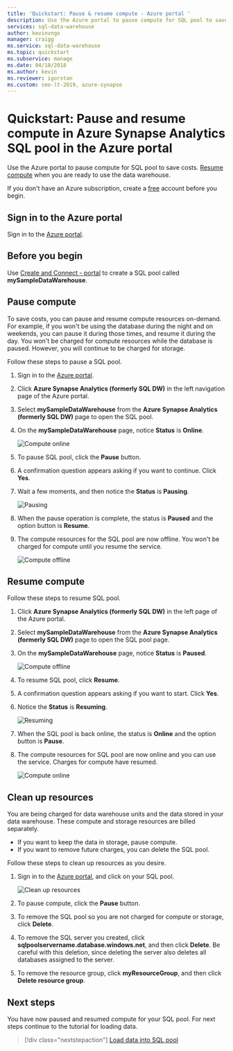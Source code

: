 ```yaml
---
title: 'Quickstart: Pause & resume compute - Azure portal '
description: Use the Azure portal to pause compute for SQL pool to save costs. Resume compute when you are ready to use the data warehouse.
services: sql-data-warehouse
author: kevinvngo
manager: craigg
ms.service: sql-data-warehouse
ms.topic: quickstart
ms.subservice: manage
ms.date: 04/18/2018
ms.author: kevin
ms.reviewer: igorstan
ms.custom: seo-lt-2019, azure-synapse
---
```

# Quickstart: Pause and resume compute in Azure Synapse Analytics SQL pool in the Azure portal

Use the Azure portal to pause compute for SQL pool to save costs. [Resume compute](sql-data-warehouse-manage-compute-overview.md) when you are ready to use the data warehouse.

If you don't have an Azure subscription, create a [free](https://azure.microsoft.com/free/) account before you begin.

## Sign in to the Azure portal

Sign in to the [Azure portal](https://portal.azure.com/).

## Before you begin

Use [Create and Connect - portal](create-data-warehouse-portal.md) to create a SQL pool called **mySampleDataWarehouse**. 

## Pause compute

To save costs, you can pause and resume compute resources on-demand. For example, if you won't be using the database during the night and on weekends, you can pause it during those times, and resume it during the day. You won't be charged for compute resources while the database is paused. However, you will continue to be charged for storage. 

Follow these steps to pause a SQL pool.

1. Sign in to the [Azure portal](https://portal.azure.com/).
2. Click **Azure Synapse Analytics (formerly SQL DW)** in the left navigation page of the Azure portal.
2. Select **mySampleDataWarehouse** from the **Azure Synapse Analytics (formerly SQL DW)** page to open the SQL pool. 
3. On the **mySampleDataWarehouse** page, notice **Status** is **Online**.

    ![Compute online](media/pause-and-resume-compute-portal/compute-online.png)

4. To pause SQL pool, click the **Pause** button. 
5. A confirmation question appears asking if you want to continue. Click **Yes**.
6. Wait a few moments, and then notice the **Status** is **Pausing**.

    ![Pausing](media/pause-and-resume-compute-portal/pausing.png)

7. When the pause operation is complete, the status is **Paused** and the option button is **Resume**.
8. The compute resources for the SQL pool are now offline. You won't be charged for compute until you resume the service.

    ![Compute offline](media/pause-and-resume-compute-portal/compute-offline.png)


## Resume compute

Follow these steps to resume SQL pool.

1. Click **Azure Synapse Analytics (formerly SQL DW)** in the left page of the Azure portal.
2. Select **mySampleDataWarehouse** from the **Azure Synapse Analytics (formerly SQL DW)** page to open  the SQL pool page. 
3. On the **mySampleDataWarehouse** page, notice **Status** is **Paused**.

    ![Compute offline](media/pause-and-resume-compute-portal/compute-offline.png)

4. To resume SQL pool, click **Resume**. 
5. A confirmation question appears asking if you want to start. Click **Yes**.
6. Notice the **Status** is **Resuming**.

    ![Resuming](media/pause-and-resume-compute-portal/resuming.png)

7. When the SQL pool is back online, the status is **Online** and the option button is **Pause**.
8. The compute resources for SQL pool are now online and you can use the service. Charges for compute have resumed.

    ![Compute online](media/pause-and-resume-compute-portal/compute-online.png)

## Clean up resources

You are being charged for data warehouse units and the data stored in your data warehouse. These compute and storage resources are billed separately. 

- If you want to keep the data in storage, pause compute.
- If you want to remove future charges, you can delete the SQL pool. 

Follow these steps to clean up resources as you desire.

1. Sign in to the [Azure portal](https://portal.azure.com), and click on your SQL pool.

    ![Clean up resources](media/pause-and-resume-compute-portal/clean-up-resources.png)

1. To pause compute, click the **Pause** button. 

2. To remove the SQL pool so you are not charged for compute or storage, click **Delete**.

3. To remove the SQL server you created, click **sqlpoolservername.database.windows.net**, and then click **Delete**.  Be careful with this deletion, since deleting the server also deletes all databases assigned to the server.

4. To remove the resource group, click **myResourceGroup**, and then click **Delete resource group**.


## Next steps

You have now paused and resumed compute for your SQL pool. For  next steps continue to the tutorial for loading data.

> [!div class="nextstepaction"]
> [Load data into SQL pool](load-data-from-azure-blob-storage-using-polybase.md)
